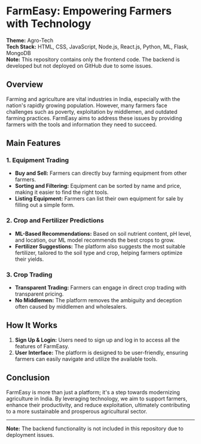 # FarmEasy: Empowering Farmers with Technology

**Theme:** Agro-Tech  
**Tech Stack:** HTML, CSS, JavaScript, Node.js, React.js, Python, ML, Flask, MongoDB  
**Note:** This repository contains only the frontend code. The backend is developed but not deployed on GitHub due to some issues.

## Overview

Farming and agriculture are vital industries in India, especially with the nation's rapidly growing population. However, many farmers face challenges such as poverty, exploitation by middlemen, and outdated farming practices. FarmEasy aims to address these issues by providing farmers with the tools and information they need to succeed.

## Main Features

### 1. Equipment Trading

- **Buy and Sell:** Farmers can directly buy farming equipment from other farmers.
- **Sorting and Filtering:** Equipment can be sorted by name and price, making it easier to find the right tools.
- **Listing Equipment:** Farmers can list their own equipment for sale by filling out a simple form.

### 2. Crop and Fertilizer Predictions

- **ML-Based Recommendations:** Based on soil nutrient content, pH level, and location, our ML model recommends the best crops to grow.
- **Fertilizer Suggestions:** The platform also suggests the most suitable fertilizer, tailored to the soil type and crop, helping farmers optimize their yields.

### 3. Crop Trading

- **Transparent Trading:** Farmers can engage in direct crop trading with transparent pricing.
- **No Middlemen:** The platform removes the ambiguity and deception often caused by middlemen and wholesalers.

## How It Works

1. **Sign Up & Login:** Users need to sign up and log in to access all the features of FarmEasy.
2. **User Interface:** The platform is designed to be user-friendly, ensuring farmers can easily navigate and utilize the available tools.

## Conclusion

FarmEasy is more than just a platform; it's a step towards modernizing agriculture in India. By leveraging technology, we aim to support farmers, enhance their productivity, and reduce exploitation, ultimately contributing to a more sustainable and prosperous agricultural sector.

---

**Note:** The backend functionality is not included in this repository due to deployment issues.
